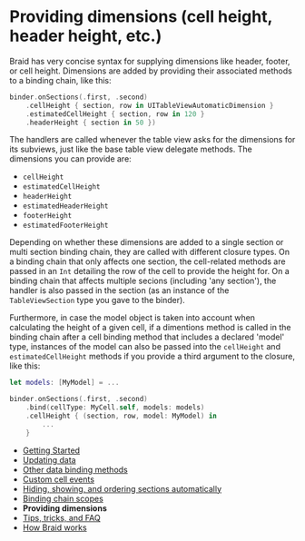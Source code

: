 #  Providing dimensions (cell height, header height, etc.)

Braid has very concise syntax for supplying dimensions like header, footer, or cell height. Dimensions are added by providing their associated
methods to a binding chain, like this:

```swift
binder.onSections(.first, .second)
    .cellHeight { section, row in UITableViewAutomaticDimension }
    .estimatedCellHeight { section, row in 120 }
    .headerHeight { section in 50 })
```

The handlers are called whenever the table view asks for the dimensions for its subviews, just like the base table view delegate methods. The 
dimensions you can provide are:

- `cellHeight`
- `estimatedCellHeight`
- `headerHeight`
- `estimatedHeaderHeight`
- `footerHeight`
- `estimatedFooterHeight`

Depending on whether these dimensions are added to a single section or multi section binding chain, they are called with different closure
types. On a binding chain that only affects one section, the cell-related methods are passed in an `Int` detailing the row of the cell to provide
the height for. On a binding chain that affects multiple secions (including 'any section'), the handler is also passed in the section (as an instance
of the `TableViewSection` type you gave to the binder).

Furthermore, in case the model object is taken into account when calculating the height of a given cell, if a dimentions method is called in the
binding chain after a cell binding method that includes a declared 'model' type, instances of the model can also be passed into the 
`cellHeight` and  `estimatedCellHeight` methods if you provide a third argument to the closure, like this:

```swift
let models: [MyModel] = ...

binder.onSections(.first, .second)
    .bind(cellType: MyCell.self, models: models)
    .cellHeight { (section, row, model: MyModel) in 
        ... 
    }
```

- [Getting Started](1-GettingStarted.md)
- [Updating data](2-UpdatingData.md)
- [Other data binding methods](3-DataBindingMethods.md)
- [Custom cell events](4-CustomCellEvents.md)
- [Hiding, showing, and ordering sections automatically](5-SectionDisplayBehaviour.md)
- [Binding chain scopes](6-AdvancedBindingChains.md)
- **Providing dimensions**
- [Tips, tricks, and FAQ](9-TipsTricksFAQ.md)
- [How Braid works](10-HowItWorks.md)
